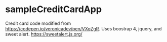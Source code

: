 # sampleCreditCardApp

Credit card code modified from https://codepen.io/veronicadev/pen/VXqZgR.
Uses boostrap 4, jquery, and sweet alert. https://sweetalert.js.org/